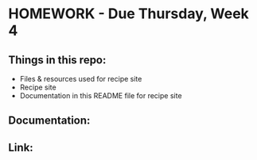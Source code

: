 # HOMEWORK - Due Thursday, Week 4

## Things in this repo:
* Files & resources used for recipe site
* Recipe site
* Documentation in this README file for recipe site

## Documentation:

## Link:
[View recipe site here]: http://mochadroppe.me/recipe.html
